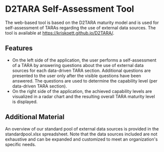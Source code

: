 # D2TARA Self-Assessment Tool

The web-based tool is based on the D2TARA maturity model and is used for self-assessment of TARAs regarding the use of external data sources. 
The tool is available at https://kriskoett.github.io/D2TARA/.

## Features
- On the left side of the application, the user performs a self-assessment of a TARA by answering questions about the use of external data sources for each data-driven TARA section. Additional questions are presented to the user only after the visible questions have been answered. The questions are used to determine the capability level (per data-driven TARA section).
- On the right side of the application, the achieved capability levels are visualized in a radar chart and the resulting overall TARA maturity level is displayed.

## Additional Material
An overview of our standard pool of external data sources is provided in the standardpool.xlsx spreadsheet. Note that the data sources included are not exhaustive and can be expanded and customized to meet an organization's specific needs.